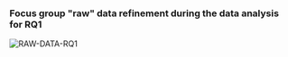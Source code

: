 ### Focus group "raw" data refinement during the data analysis for RQ1
![RAW-DATA-RQ1](https://user-images.githubusercontent.com/18057711/150812176-9516157f-1dd3-4c7d-ac64-80f4fabd9e84.png)
